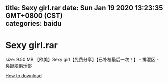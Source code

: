 
title: Sexy girl.rar
date: Sun Jan 19 2020 13:23:35 GMT+0800 (CST)    
categories: baidu
---

# Sexy girl.rar
size: 9.50 MB
 【欧美】Sexy girl【免费分享】【已补档最后一次！】 - 排泄区 - 臭鼬娘俱乐部
 

[How to download](https://bpcam.bemobtrk.com/go/2ceec3aa-1ca2-46d6-b9ff-aaa5c184517c?jno=6)